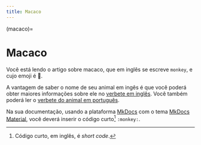 ```yaml
---
title: Macaco
---
```


(macaco)=

# Macaco

Você está lendo o artigo sobre macaco, que em inglês se escreve 
`monkey`, e cujo emoji é 🐒.

A vantagem de saber o nome de seu animal em ingês é que você poderá obter maiores informações sobre ele no [verbete em inglês](wikien:monkey). 
Você também poderá ler o [verbete do animal em português](wikipt:macaco).

Na sua documentação, usando a plataforma [MkDocs](https://www.mkdocs.org/) com o tema [MkDocs Material](https://squidfunk.github.io/mkdocs-material/),
você deverá inserir o código curto[^1] `:monkey:`.

[^1]: Código curto, em inglês, é *short code*.
